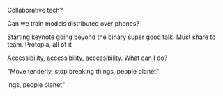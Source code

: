 
Collaborative tech?

Can we train models distributed over phones?

Starting keynote going beyond the binary super good talk. Must share to team. Protopia, all of it

Accessibility, accessibility, accessibility. What can I do?

"Move tenderly, stop breaking things, people planet"

ings, people planet"

